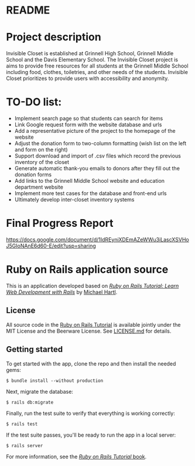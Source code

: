 # README

# Project description

Invisible Closet is established at Grinnell High School, Grinnell Middle School and the Davis Elementary School. The Invisible Closet project is aims to provide free resources for all students at the Grinnell Middle School including food, clothes, toiletries, and other needs of the students. Invisible Closet prioritizes to provide users with accessibility and anonymity.

# TO-DO list:

- Implement search page so that students can search for items
- Link Google request form with the website database and urls
- Add a representative picture of the project to the homepage of the website
- Adjust the donation form to two-column formatting (wish list on the left and form on the right)
- Support download and import of .csv files which record the previous inventory of the closet
- Generate automatic thank-you emails to donors after they fill out the donation forms
- Add links to the Grinnell Middle School website and education department website
- Implement more test cases for the database and front-end urls
- Ultimately develop inter-closet inventory systems

# Final Progress Report

https://docs.google.com/document/d/1IdREyniXDEmAZeWWu3iLascXSVHoJ5GIoNAnE6d60-E/edit?usp=sharing

# Ruby on Rails application source

This is an application developed based on 
[*Ruby on Rails Tutorial:
Learn Web Development with Rails*](https://www.railstutorial.org/)
by [Michael Hartl](http://www.michaelhartl.com/).

## License

All source code in the [Ruby on Rails Tutorial](https://www.railstutorial.org/)
is available jointly under the MIT License and the Beerware License. See
[LICENSE.md](LICENSE.md) for details.

## Getting started

To get started with the app, clone the repo and then install the needed gems:

```
$ bundle install --without production
```

Next, migrate the database:

```
$ rails db:migrate
```

Finally, run the test suite to verify that everything is working correctly:

```
$ rails test
```

If the test suite passes, you'll be ready to run the app in a local server:

```
$ rails server
```

For more information, see the
[*Ruby on Rails Tutorial* book](https://www.railstutorial.org/book).
